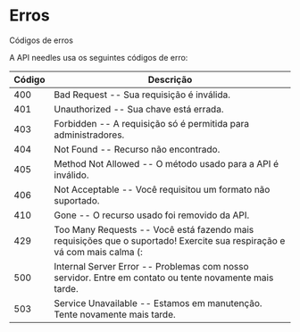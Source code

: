 # Erros

<aside class="notice">
Códigos de erros
</aside>

A API needles usa os seguintes códigos de erro:

Código | Descrição
---------- | -------
400 | Bad Request -- Sua requisição é inválida.
401 | Unauthorized -- Sua chave está errada.
403 | Forbidden -- A requisição só é permitida para administradores. 
404 | Not Found -- Recurso não encontrado.
405 | Method Not Allowed -- O método usado para a API é inválido.
406 | Not Acceptable -- Você requisitou um formato não suportado.
410 | Gone -- O recurso usado foi removido da API.
429 | Too Many Requests -- Você está fazendo mais requisições que o suportado! Exercite sua respiração e vá com mais calma (:
500 | Internal Server Error -- Problemas com nosso servidor. Entre em contato ou tente novamente mais tarde.
503 | Service Unavailable -- Estamos em manutenção. Tente novamente mais tarde.
